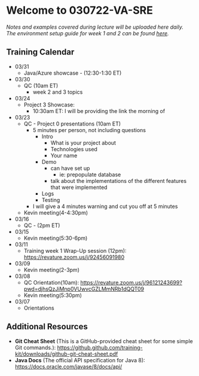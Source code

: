 # Welcome to 030722-VA-SRE

*Notes and examples covered during lecture will be uploaded here daily.  
The environment setup guide for week 1 and 2 can be found [here](https://github.com/022822-VA-SRE/notes/blob/main/setup/env_guide.md).*

## Training Calendar
* 03/31
    * Java/Azure showcase - (12:30-1:30 ET)
* 03/30
    * QC (10am ET)
        * week 2 and 3 topics
* 03/24
    * Project 3 Showcase:
        - 10:30am ET: I will be providing the link the morning of 
* 03/23
    * QC - Project 0 presentations (10am ET)
        - 5 minutes per person, not including questions
            - Intro
                - What is your project about
                - Technologies used
                - Your name
            - Demo 
                - can have set up
                    - ie: prepopulate database
                - talk about the implementations of the different features that were implemented
            - Logs
            - Testing
        - I will give a 4 minutes warning and cut you off at 5 minutes
    * Kevin meeting(4-4:30pm)
* 03/16
    * QC - (2pm ET)
* 03/15
    * Kevin meeting(5:30-6pm)
* 03/11
    * Training week 1 Wrap-Up session (12pm): https://revature.zoom.us/j/92456091980
* 03/09
    * Kevin meeting(2-3pm)
* 03/08
    * QC Orientation(10am): https://revature.zoom.us/j/96121243699?pwd=djhsQzJiMnp0VUwvcGZLMmNRb1dQQT09
    * Kevin meeting(5:30pm)
* 03/07
    * Orientations

## Additional Resources

*  **Git Cheat Sheet** (This is a GitHub-provided cheat sheet for some simple Git commands.): https://github.github.com/training-kit/downloads/github-git-cheat-sheet.pdf
*  **Java Docs** (The official API specification for Java 8): https://docs.oracle.com/javase/8/docs/api/
